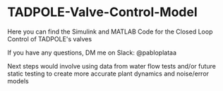 # TADPOLE-Valve-Control-Model
Here you can find the Simulink and MATLAB Code for the Closed Loop Control of TADPOLE's valves

If you have any questions, DM me on Slack: @pabloplataa

Next steps would involve using data from water flow tests and/or future static testing to create more accurate plant dynamics and noise/error models
